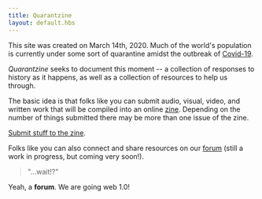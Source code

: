 ```yaml
---
title: Quarantzine
layout: default.hbs
--- 
```


This site was created on March 14th, 2020. Much of the world's population is currently under some sort of quarantine amidst the outbreak of [Covid-19](https://en.wikipedia.org/wiki/Coronavirus_disease_2019).

*Quarantzine* seeks to document this moment -- a collection of responses to history as it happens, as well as a collection of resources to help us through.

The basic idea is that folks like you can submit audio, visual, video, and written work that will be compiled into an online [zine](https://en.wikipedia.org/wiki/Zine). Depending on the number of things submitted there may be more than one issue of the zine. 

[Submit stuff to the zine](https://bb.quarantzine.com/viewtopic.php?f=4&t=4).

Folks like you can also connect and share resources on our [forum](https://bb.quarantzine.com/) (still a work in progress, but coming very soon!). 

> "...wait!?"

Yeah, a **forum**. We are going web 1.0!